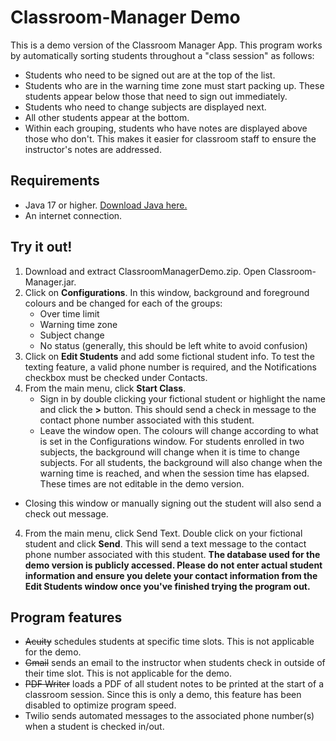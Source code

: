 # Classroom-Manager Demo
This is a demo version of the Classroom Manager App.  This program works by automatically sorting students throughout a "class session" as follows:
- Students who need to be signed out are at the top of the list.
- Students who are in the warning time zone must start packing up.  These students appear below those that need to sign out immediately.
- Students who need to change subjects are displayed next.
- All other students appear at the bottom.
- Within each grouping, students who have notes are displayed above those who don't.  This makes it easier for classroom staff to ensure the instructor's notes are addressed. 

## Requirements
- Java 17 or higher.  [Download Java here.](https://www.oracle.com/ca-en/java/technologies/downloads/)
- An internet connection.

## Try it out!
1. Download and extract ClassroomManagerDemo.zip.  Open Classroom-Manager.jar.
2. Click on **Configurations**.  In this window, background and foreground colours and be changed for each of the groups:
    -  Over time limit
    -  Warning time zone
    -  Subject change
    -  No status (generally, this should be left white to avoid confusion)
3. Click on **Edit Students** and add some fictional student info.  To test the texting feature, a valid phone number is required, and the Notifications checkbox must be checked under Contacts.
4. From the main menu, click **Start Class**.
    - Sign in by double clicking  your fictional student or highlight the name and click the **>** button.  This should send a check in message to the contact phone number associated with this student.
    - Leave the window open.  The colours will change according to what is set in the Configurations window.  For students enrolled in two subjects, the background will change when it is time to change subjects.  For all students, the background will also change when the warning time is reached, and when the session time has elapsed.  These times are not editable in the demo version. 
  - Closing this window or manually signing out the student will also send a check out message.
4.  From the main menu, click Send Text.  Double click on your fictional student and click **Send**.  This will send a text message to the contact phone number associated with this student.
**The database used for the demo version is publicly accessed.  Please do not enter actual student information and ensure you delete your contact information from the Edit Students window once you've finished trying the program out.**

## Program features
- ~~Acuity~~ schedules students at specific time slots.  This is not applicable for the demo.
- ~~Gmail~~ sends an email to the instructor when students check in outside of their time slot.  This is not applicable for the demo.
- ~~PDF Writer~~ loads a PDF of all student notes to be printed at the start of a classroom session.  Since this is only a demo, this feature has been disabled to optimize program speed.
- Twilio sends automated messages to the associated phone number(s) when a student is checked in/out.
